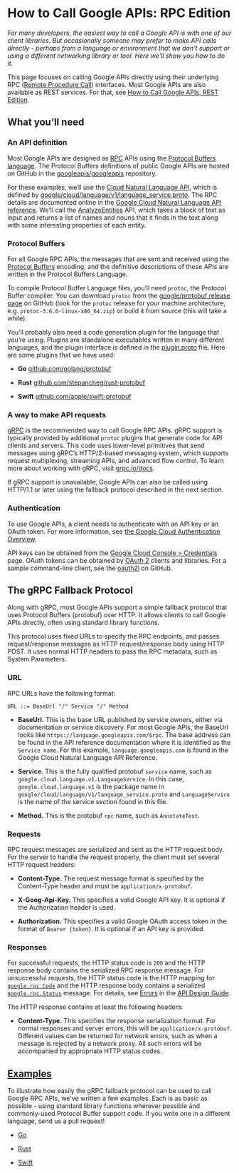 # How to Call Google APIs: RPC Edition

_For many developers, the easiest way to call a Google API is with one of our
client libraries. But occasionally someone may prefer to make API calls
directly - perhaps from a language or environment that we don’t support or using
a different networking library or tool. Here we’ll show you how to do it._

This page focuses on calling Google APIs directly using their underlying RPC
([Remote Procedure Call](https://en.wikipedia.org/wiki/Remote_procedure_call))
interfaces. Most Google APIs are also available as REST services. For that, see
[How to Call Google APIs, REST Edition](/HowToREST).

## What you’ll need

### An API definition

Most Google APIs are designed as
[RPC](https://en.wikipedia.org/wiki/Remote_procedure_call) APIs using the
[Protocol Buffers language](https://developers.google.com/protocol-buffers/docs/overview).
The Protocol Buffers definitions of public Google APIs are hosted on GitHub in
the [googleapis/googleapis](https://github.com/googleapis/googleapis)
repository.

For these examples, we’ll use the
[Cloud Natural Language API](https://cloud.google.com/natural-language/), which
is defined by
[google/cloud/language/v1/language_service.proto](https://github.com/googleapis/googleapis/blob/master/google/cloud/language/v1/language_service.proto).
The RPC details are documented online in the
[Google Cloud Natural Language API reference](https://cloud.google.com/natural-language/docs/reference/rpc/).
We’ll call the
[AnalyzeEntities](https://cloud.google.com/natural-language/docs/reference/rpc/google.cloud.language.v1#google.cloud.language.v1.LanguageService.AnalyzeEntities)
API, which takes a block of text as input and returns a list of names and nouns
that it finds in the text along with some interesting properties of each entity.

### Protocol Buffers

For all Google RPC APIs, the messages that are sent and received using the
[Protocol Buffers](https://developers.google.com/protocol-buffers/docs/overview)
encoding, and the definitive descriptions of these APIs are written in the
Protocol Buffers Language.

To compile Protocol Buffer Language files, you’ll need `protoc`, the Protocol
Buffer compiler. You can download `protoc` from the
[google/protobuf release page](https://github.com/google/protobuf/releases) on
GitHub (look for the `protoc` release for your machine architecture, e.g.
`protoc-3.6.0-linux-x86_64.zip`) or build it from source (this will take a
while).

You’ll probably also need a code generation plugin for the language that you’re
using. Plugins are standalone executables written in many different languages,
and the plugin interface is defined in the
[plugin.proto](https://github.com/google/protobuf/blob/master/src/google/protobuf/compiler/plugin.proto)
file. Here are some plugins that we have used:

- **Go** [github.com/golang/protobuf](https://github.com/golang/protobuf)

- **Rust**
  [github.com/stepancheg/rust-protobuf](https://github.com/stepancheg/rust-protobuf)

- **Swift**
  [github.com/apple/swift-protobuf](https://github.com/apple/swift-protobuf)

### A way to make API requests

[gRPC](https://grpc.io/) is the recommended way to call Google RPC APIs. gRPC
support is typically provided by additional `protoc` plugins that generate code
for API clients and servers. This code uses lower-level primitives that send
messages using gRPC’s HTTP/2-based messaging system, which supports request
multiplexing, streaming APIs, and advanced flow control. To learn more about
working with gRPC, visit [grpc.io/docs](https://grpc.io/docs).

If gRPC support is unavailable, Google APIs can also be called using HTTP/1.1 or
later using the fallback protocol described in the next section.

### Authentication

To use Google APIs, a client needs to authenticate with an API key or an OAuth
token. For more information, see
[the Google Cloud Authentication Overview](https://cloud.google.com/docs/authentication/).

API keys can be obtained from the
[Google Cloud Console > Credentials](http://console.cloud.google.com/apis/credentials)
page. OAuth tokens can be obtained by [OAuth 2](https://oauth.net/2/) clients
and libraries. For a sample command-line client, see the
[oauth2l](https://github.com/google/oauth2l) on GitHub.

## The gRPC Fallback Protocol

Along with gRPC, most Google APIs support a simple fallback protocol that uses
Protocol Buffers (protobuf) over HTTP. It allows clients to call Google APIs
directly, often using standard library functions.

This protocol uses fixed URLs to specify the RPC endpoints, and passes
request/response messages as HTTP request/response body using HTTP POST. It uses
normal HTTP headers to pass the RPC metadata, such as System Parameters.

### URL

RPC URLs have the following format:

```
URL ::= BaseUrl "/" Service "/" Method
```

- **BaseUrl.** This is the base URL published by service owners, either via
  documentation or service discovery. For most Google APIs, the BaseUrl looks
  like `https://language.googleapis.com/$rpc`. The base address can be found in
  the API reference documentation where it is identified as the `Service name`.
  For this example, `language.googleapis.com` is found in the Google Cloud
  Natural Language API Reference.

- **Service.** This is the fully qualified protobuf `service` name, such as
  `google.cloud.language.v1.LanguageService`. In this case,
  `google.cloud.language.v1` is the package name in
  `google/cloud/language/v1/language_service.proto` and `LanguageService` is the
  name of the service section found in this file.

- **Method.** This is the protobuf `rpc` name, such as `AnnotateText`.

### Requests

RPC request messages are serialized and sent as the HTTP request body. For the
server to handle the request properly, the client must set several HTTP request
headers:

- **Content-Type.** The request message format is specified by the Content-Type
  header and must be `application/x-protobuf`.

- **X-Goog-Api-Key.** This specifies a valid Google API key. It is optional if
  the Authorization header is used.

- **Authorization.** This specifies a valid Google OAuth access token in the
  format of `Bearer {token}`. It is optional if an API key is provided.

### Responses

For successful requests, the HTTP status code is `200` and the HTTP response
body contains the serialized RPC response message. For unsuccessful requests,
the HTTP status code is the HTTP mapping for
[`google.rpc.Code`](https://github.com/googleapis/googleapis/blob/master/google/rpc/code.proto)
and the HTTP response body contains a serialized
[`google.rpc.Status`](https://github.com/googleapis/googleapis/blob/master/google/rpc/status.proto)
message. For details, see [Errors](https://cloud.google.com/apis/design/errors)
in the [API Design Guide](https://cloud.google.com/apis/design).

The HTTP response contains at least the following headers:

- **Content-Type.** This specifies the response serialization format. For normal
  responses and server errors, this will be `application/x-protobuf`. Different
  values can be returned for network errors, such as when a message is rejected
  by a network proxy. All such errors will be accompanied by appropriate HTTP
  status codes.

## [Examples](https://github.com/googleapis/googleapis.github.io/tree/master/examples/rpc/)

To illustrate how easily the gRPC fallback protocol can be used to call Google
RPC APIs, we've written a few examples. Each is as basic as possible - using
standard library functions wherever possible and commonly-used Protocol Buffer
support code. If you write one in a different language, send us a pull request!

- [Go](https://github.com/googleapis/googleapis.github.io/tree/master/examples/rpc/go)

- [Rust](https://github.com/googleapis/googleapis.github.io/tree/master/examples/rpc/rust)

- [Swift](https://github.com/googleapis/googleapis.github.io/tree/master/examples/rpc/swift)

